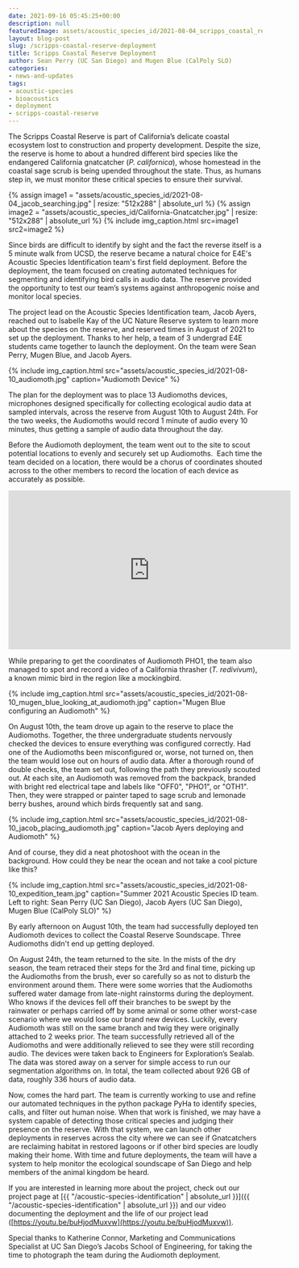 ```yaml
---
date: 2021-09-16 05:45:25+00:00
description: null
featuredImage: assets/acoustic_species_id/2021-08-04_scripps_coastal_reserve_trail.jpg
layout: blog-post
slug: /scripps-coastal-reserve-deployment
title: Scripps Coastal Reserve Deployment
author: Sean Perry (UC San Diego) and Mugen Blue (CalPoly SLO)
categories:
- news-and-updates
tags:
- acoustic-species
- bioacoustics
- deployment
- scripps-coastal-reserve
---
```

The Scripps Coastal Reserve is part of California’s delicate coastal ecosystem lost to construction and property development. Despite the size, the reserve is home to about a hundred different bird species like the endangered California gnatcatcher (_P. californica_), whose homestead in the coastal sage scrub is being upended throughout the state. Thus, as humans step in, we must monitor these critical species to ensure their survival.

{% assign image1 = "assets/acoustic_species_id/2021-08-04_jacob_searching.jpg" | resize: "512x288" | absolute_url %}
{% assign image2 = "assets/acoustic_species_id/California-Gnatcatcher.jpg" | resize: "512x288" | absolute_url %}
{% include img_caption.html 
    src=image1
    src2=image2 %}

Since birds are difficult to identify by sight and the fact the reverse itself is a 5 minute walk from UCSD, the reserve became a natural choice for E4E's Acoustic Species Identification team's first field deployment. Before the deployment, the team focused on creating automated techniques for segmenting and identifying bird calls in audio data. The reserve provided the opportunity to test our team’s systems against anthropogenic noise and monitor local species.

The project lead on the Acoustic Species Identification team, Jacob Ayers, reached out to Isabelle Kay of the UC Nature Reserve system to learn more about the species on the reserve, and reserved times in August of 2021 to set up the deployment. Thanks to her help, a team of 3 undergrad E4E students came together to launch the deployment. On the team were Sean Perry, Mugen Blue, and Jacob Ayers.

{% include img_caption.html
    src="assets/acoustic_species_id/2021-08-10_audiomoth.jpg"
    caption="Audiomoth Device" %}

The plan for the deployment was to place 13 Audiomoths devices, microphones designed specifically for collecting ecological audio data at sampled intervals, across the reserve from August 10th to August 24th. For the two weeks, the Audiomoths would record 1 minute of audio every 10 minutes, thus getting a sample of audio data throughout the day.

Before the Audiomoth deployment, the team went out to the site to scout potential locations to evenly and securely set up Audiomoths.  Each time the team decided on a location, there would be a chorus of coordinates shouted across to the other members to record the location of each device as accurately as possible.

<iframe loading="lazy" width="560" height="315" src="https://www.youtube.com/embed/mT7LQ7s3GH8" title="YouTube video player" frameborder="0" allow="accelerometer; autoplay; clipboard-write; encrypted-media; gyroscope; picture-in-picture" allowfullscreen=""></iframe>

While preparing to get the coordinates of Audiomoth PHO1, the team also managed to spot and record a video of a California thrasher (_T. redivivum_), a known mimic bird in the region like a mockingbird.

{% include img_caption.html
    src="assets/acoustic_species_id/2021-08-10_mugen_blue_looking_at_audiomoth.jpg"
    caption="Mugen Blue configuring an Audiomoth" %}

On August 10th, the team drove up again to the reserve to place the Audiomoths. Together, the three undergraduate students nervously checked the devices to ensure everything was configured correctly. Had one of the Audiomoths been misconfigured or, worse, not turned on, then the team would lose out on hours of audio data. After a thorough round of double checks, the team set out, following the path they previously scouted out. At each site, an Audiomoth was removed from the backpack, branded with bright red electrical tape and labels like "OFF0", "PHO1", or "OTH1". Then, they were strapped or painter taped to sage scrub and lemonade berry bushes, around which birds frequently sat and sang.

{% include img_caption.html
    src="assets/acoustic_species_id/2021-08-10_jacob_placing_audiomoth.jpg"
    caption="Jacob Ayers deploying and Audiomoth" %}

And of course, they did a neat photoshoot with the ocean in the background. How could they be near the ocean and not take a cool picture like this?

{% include img_caption.html
    src="assets/acoustic_species_id/2021-08-10_expedition_team.jpg"
    caption="Summer 2021 Acoustic Species ID team. Left to right: Sean Perry (UC San Diego), Jacob Ayers (UC San Diego), Mugen Blue (CalPoly SLO)" %}

By early afternoon on August 10th, the team had successfully deployed ten Audiomoth devices to collect the Coastal Reserve Soundscape. Three Audiomoths didn't end up getting deployed.

On August 24th, the team returned to the site. In the mists of the dry season, the team retraced their steps for the 3rd and final time, picking up the Audiomoths from the brush, ever so carefully so as not to disturb the environment around them. There were some worries that the Audiomoths suffered water damage from late-night rainstorms during the deployment. Who knows if the devices fell off their branches to be swept by the rainwater or perhaps carried off by some animal or some other worst-case scenario where we would lose our brand new devices. Luckily, every Audiomoth was still on the same branch and twig they were originally attached to 2 weeks prior. The team successfully retrieved all of the Audiomoths and were additionally relieved to see they were still recording audio. The devices were taken back to Engineers for Exploration’s Sealab. The data was stored away on a server for simple access to run our segmentation algorithms on. In total, the team collected about 926 GB of data, roughly 336 hours of audio data.

Now, comes the hard part. The team is currently working to use and refine our automated techniques in the python package PyHa to identify species, calls, and filter out human noise. When that work is finished, we may have a system capable of detecting those critical species and judging their presence on the reserve. With that system, we can launch other deployments in reserves across the city where we can see if Gnatcatchers are reclaiming habitat in restored lagoons or if other bird species are loudly making their home. With time and future deployments, the team will have a system to help monitor the ecological soundscape of San Diego and help members of the animal kingdom be heard.

If you are interested in learning more about the project, check out our project page at [{{ "/acoustic-species-identification" | absolute_url }}]({{ "/acoustic-species-identification" | absolute_url }}) and our video documenting the deployment and the life of our project lead ([https://youtu.be/buHjodMuxvw](https://youtu.be/buHjodMuxvw)).

Special thanks to Katherine Connor, Marketing and Communications Specialist at UC San Diego’s Jacobs School of Engineering, for taking the time to photograph the team during the Audiomoth deployment.
